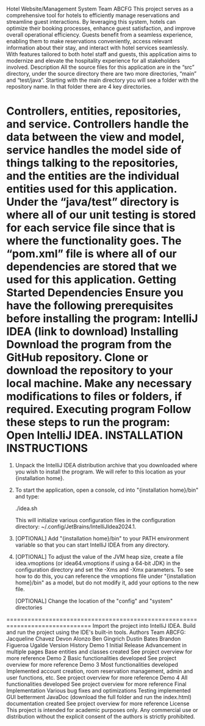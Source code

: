 Hotel Website/Management System
Team ABCFG
This project serves as a comprehensive tool for hotels to efficiently manage reservations and streamline guest interactions. By leveraging this system, hotels can optimize their booking processes, enhance guest satisfaction, and improve overall operational efficiency. Guests benefit from a seamless experience, enabling them to make reservations conveniently, access relevant information about their stay, and interact with hotel services seamlessly. With features tailored to both hotel staff and guests, this application aims to modernize and elevate the hospitality experience for all stakeholders involved.
Description
All the source files for this application are in the “src” directory, under the source directory there are two more directories, “main” and “test/java”. Starting with the main directory you will see a folder with the repository name. In that folder there are 4 key directories. 

Controllers, entities, repositories, and service. Controllers handle the data between the view and model, service handles the model side of things talking to the repositories, and the entities are the individual entities used for this application. Under the “java/test” directory is where all of our unit testing is stored for each service file since that is where the functionality goes. The “pom.xml” file is where all of our dependencies are stored that we used for this application.
Getting Started
Dependencies
Ensure you have the following prerequisites before installing the program:
IntelliJ IDEA (link to download)
Installing
Download the program from the GitHub repository.
Clone or download the repository to your local machine.
Make any necessary modifications to files or folders, if required.
Executing program
Follow these steps to run the program:
Open IntelliJ IDEA.
INSTALLATION INSTRUCTIONS
==============================================================================

1. Unpack the IntelliJ IDEA distribution archive that you downloaded where you wish to install the program. We will refer to this location as your {installation home}.

2. To start the application, open a console, cd into "{installation home}/bin" and type:

	./idea.sh

   This will initialize various configuration files in the configuration directory:
   ~/.config/JetBrains/IntelliJIdea2024.1.

3. [OPTIONAL] Add "{installation home}/bin" to your PATH environment variable so that you can start IntelliJ IDEA from any directory.

4. [OPTIONAL] To adjust the value of the JVM heap size, create a file idea.vmoptions (or idea64.vmoptions if using a 64-bit JDK) in the configuration directory and set the -Xms and -Xmx parameters. To see how to do this, you can reference the vmoptions file under "{installation home}/bin" as a model, but do not modify it, add your options to the new file.

   [OPTIONAL] Change the location of the "config" and "system" directories

==============================================================================
Import the project into IntelliJ IDEA.
Build and run the project using the IDE's built-in tools.
Authors
Team ABCFG:
Jacqueline Chavez
Devon Alonzo 
Ben Gingrich 
Dustin Bates
Brandon Figueroa Ugalde
Version History
Demo 1
Initial Release
Advancement in multiple pages
Base entities and classes created
See project overview for more reference
Demo 2
Basic functionalities developed
See project overview for more reference
Demo 3
Most functionalities developed
Implemented account creation, room reservation management, admin and user functions, etc.
See project overview for more reference
Demo 4
All functionalities developed
See project overview for more reference
Final Implementation
Various bug fixes and optimizations
Testing implemented
GUI betterment
JavaDoc (download the full folder and run the index.html) documentation created
See project overview for more reference
License
This project is intended for academic purposes only. Any commercial use or distribution without the explicit consent of the authors is strictly prohibited.

